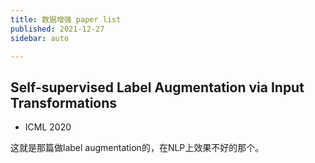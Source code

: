 ```yaml
---
title: 数据增强 paper list
published: 2021-12-27
sidebar: auto

---
```


## 

## Self-supervised Label Augmentation via Input Transformations

- ICML 2020

这就是那篇做label augmentation的，在NLP上效果不好的那个。

## 
